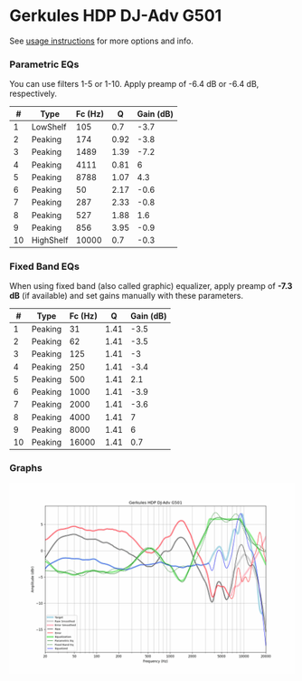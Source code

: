 # Gerkules HDP DJ-Adv G501
See [usage instructions](https://github.com/jaakkopasanen/AutoEq#usage) for more options and info.

### Parametric EQs
You can use filters 1-5 or 1-10. Apply preamp of -6.4 dB or -6.4 dB, respectively.

|   # | Type      |   Fc (Hz) |    Q |   Gain (dB) |
|-----|-----------|-----------|------|-------------|
|   1 | LowShelf  |       105 | 0.7  |        -3.7 |
|   2 | Peaking   |       174 | 0.92 |        -3.8 |
|   3 | Peaking   |      1489 | 1.39 |        -7.2 |
|   4 | Peaking   |      4111 | 0.81 |         6   |
|   5 | Peaking   |      8788 | 1.07 |         4.3 |
|   6 | Peaking   |        50 | 2.17 |        -0.6 |
|   7 | Peaking   |       287 | 2.33 |        -0.8 |
|   8 | Peaking   |       527 | 1.88 |         1.6 |
|   9 | Peaking   |       856 | 3.95 |        -0.9 |
|  10 | HighShelf |     10000 | 0.7  |        -0.3 |

### Fixed Band EQs
When using fixed band (also called graphic) equalizer, apply preamp of **-7.3 dB** (if available) and set gains manually with these parameters.

|   # | Type    |   Fc (Hz) |    Q |   Gain (dB) |
|-----|---------|-----------|------|-------------|
|   1 | Peaking |        31 | 1.41 |        -3.5 |
|   2 | Peaking |        62 | 1.41 |        -3.5 |
|   3 | Peaking |       125 | 1.41 |        -3   |
|   4 | Peaking |       250 | 1.41 |        -3.4 |
|   5 | Peaking |       500 | 1.41 |         2.1 |
|   6 | Peaking |      1000 | 1.41 |        -3.9 |
|   7 | Peaking |      2000 | 1.41 |        -3.6 |
|   8 | Peaking |      4000 | 1.41 |         7   |
|   9 | Peaking |      8000 | 1.41 |         6   |
|  10 | Peaking |     16000 | 1.41 |         0.7 |

### Graphs
![](./Gerkules%20HDP%20DJ-Adv%20G501.png)
